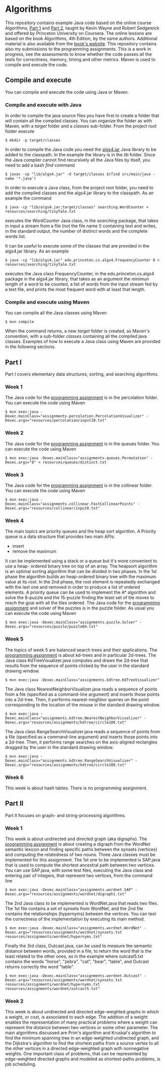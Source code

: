 Algorithms
==========

This repository contains example Java code based on the online course Algorithms, [Part 1](https://www.coursera.org/learn/algorithms-part1) and [Part 2](https://www.coursera.org/learn/algorithms-part2), taught by Kevin Wayne and Robert Sedgewick and offered by Princeton University on Coursera. The online lessons are based on the book Algorithms, 4th Edition, by the same authors. Additional material is also available from the [book's website](https://algs4.cs.princeton.edu/home/). This repository contains also my submissions to the programming assignments. This is a work in progress, see the assessments to know whether the code passes all the tests for correctness, memory, timing and other metrics. Maven is used to compile and execute the code.

## Compile and execute
You can compile and execute the code using Java or Maven.

### Compile and execute with Java
In order to compile the java source files you have first to create a folder that will contain all the compiled classes. You 
can organize the folder as with Maven, with a *target* folder and a *classes* sub-folder. From the project root folder execute

```
$ mkdir -p target/classes 
```
In order to compile the Java code you need the [algs4.jar](https://algs4.cs.princeton.edu/code/) Java library to be added to the classpath. In the example the library is in the *lib* folder. Since the Java compiler cannot find recursively all the Java files by itself, you need to add a bash *find* command

```
$ javac -cp "lib/algs4.jar" -d target/classes $(find src/main/java -name '*.java')
```

In order to execute a Java class, from the project root folder, you need to add the compiled classes and the algs4.jar library to the classpath. As an example the command 

```
$ java -cp "lib/algs4.jar;target/classes" searching.WordCounter < resources/searching/tinyTale.txt
```

executes the *WordCounter* Java class, in the *searching* package, that takes in input a stream from a file (not the file name !) containing text and writes, in the standard output, the number of distinct words and the complete words list. 

It can be useful to execute some of the classes that are provided in the algs4.jar library. As an example

```
$ java -cp "lib/algs4.jar" edu.princeton.cs.algs4.FrequencyCounter 8 < resources/searching/tinyTale.txt
```

executes the Java class FrequencyCounter, in the edu.princeton.cs.algs4 package in the algs4.jar library, that takes as an argument the minimun length of a word to be counted, a list of words from the input stream fed by a text file, and prints the most frequent word with at least that length.     
### Compile and execute using Maven
You can compile all the Java classes using Maven

```
$ mvn compile
```

When the command returns, a new *target* folder is created, as Maven's convention, with a sub-folder *classes* containing all the compiled java classes. Examples of how to execute a Java class using Maven are provided in the following sections. 

## Part I
Part I covers elementary data structures, sorting, and searching algorithms. 

### Week 1
The Java code for the [programming assignment](https://coursera.cs.princeton.edu/algs4/assignments/percolation/specification.php) is in the percolation folder. You can execute the code using Maven

```
$ mvn exec:java -Dexec.mainClass="assignments.percolation.PercolationVisualizer" -Dexec.args="resources/percolation/input20.txt"
```

### Week 2 
The Java code for the [programming assignment](https://coursera.cs.princeton.edu/algs4/assignments/queues/specification.php) is in the queues folder. You can execute the code using Maven

```
$ mvn exec:java -Dexec.mainClass="assignments.queues.Permutation" -Dexec.args="8" < resources/queues/distinct.txt
```

### Week 3
The Java code for the [programming assignment](https://coursera.cs.princeton.edu/algs4/assignments/collinear/specification.php) is in the collinear folder. You can execute the code using Maven

```
$ mvn exec:java -Dexec.mainClass="assignments.collinear.FastCollinearPoints" -Dexec.args="resources/collinear/input8.txt" 
```

### Week 4
The main topics are priority queues and the heap sort algorithm. A Priority queue is a data structure  that provides two
main APIs:

* insert
* remove the maximum

It can be implemented using a stack or a queue but it's more convenient to use a heap- ordered binary tree on top of an array. The heapsort algorithm is an optimal sorting algorithm that can be divided in two phases. In the 1st phase the algorithm builds an heap-ordered binary tree with the maximum value at its root. In the 2nd phase, the root element is repeatedly exchanged with the last one and removed in order to produce a list of ordered elements. A priority queue can be 
used to implement the A* algorithm and solve the 8-puzzle and the 15-puzzle finding the least set of tile moves to reach 
the goal with all the tiles ordered. The Java code for the [programming assignment](https://coursera.cs.princeton.edu/algs4/assignments/8puzzle/specification.php) and solver of the puzzles is in the puzzle folder. As usual you can execute the code using Maven

```
$ mvn exec:java -Dexec.mainClass="assignments.puzzle.Solver" -Dexec.args="resources/puzzle/puzzle04.txt"
```

### Week 5
The topics of week 5 are balanced search trees and their applications. The [programming assignment](https://coursera.cs.princeton.edu/algs4/assignments/kdtree/specification.php) is about kd-trees and in particular 2d-trees. The Java class KdTreeVisualizer.java computes and draws the 2d-tree that results from the sequence of points clicked by the user in the standard drawing window.

```
$ mvn exec:java -Dexec.mainClass="assignments.kdtree.KdTreeVisualizer"
```

The Java class NearestNeighborVisualizer.java reads a sequence of points from a file (specified as a command-line argument) and inserts those points into a 2d-tree. Then, it performs nearest-neighbor queries on the point corresponding to the location of the mouse in the standard drawing window.

```
$ mvn exec:java -Dexec.mainClass="assignments.kdtree.NearestNeighborVisualizer" -Dexec.args="resources/assignments/kdtree/circle100.txt"
```

The Java class RangeSearchVisualizer.java reads a sequence of points from a file (specified as a command-line argument) and inserts those points into a 2d-tree. Then, it performs range searches on the axis-aligned rectangles dragged by the user in the standard drawing window.

```
$ mvn exec:java -Dexec.mainClass="assignments.kdtree.RangeSearchVisualizer" -Dexec.args="resources/assignments/kdtree/circle100.txt"
```

### Week 6
This week is about hash tables. There is no programming assignment. 

## Part II
Part II focuses on graph- and string-processing algorithms.

### Week 1
This week is about undirected and directed graph (aka digraphs). The [programming assignment](https://coursera.cs.princeton.edu/algs4/assignments/wordnet/specification.php) is about creating a digraph from the WordNet semantic lexicon and finding specific paths between the synsets (vertices) and computing the relatedness of two nouns. Three Java classes must be implemented for this assignment. The 1st one to be implemented is SAP.java that is used to compute the shortest ancestral path between two vertices. You can use SAP.java, with some test files, executing the Java class and entering pair of integers, that represent two vertices, from the command line

```
$ mvn exec:java -Dexec.mainClass="assignments.wordnet.SAP" -Dexec.args="resources/assignments/wordnet/digraph1.txt"
 ```
 
The 2nd Java class to be implemented is WordNet.java that reads two files. The 1st file contains a set of synsets from WordNet, and the 2nd file contains the relationships (hypernyms) between the vertices. You can test the correctness of the implementation by executing its main method.

```
$ mvn exec:java -Dexec.mainClass="assignments.wordnet.WordNet" -Dexec.args="resources/assignments/wordnet/synsets.txt resources/assignments/wordnet/hypernyms.txt"
```

Finally the 3rd class, Outcast.java, can be used to measure the semantic distance between words, provided in a file, to return the word that is the least related to the other ones, as in the example where outcast5.txt contains the words "horse", "zebra", "cat", "bear", "table", and Outcast returns correctly the word "table".

```
$ mvn exec:java -Dexec.mainClass="assignments.wordnet.Outcast" -Dexec.args="resources/assignments/wordnet/synsets.txt resources/assignments/wordnet/hypernyms.txt resources/assignments/wordnet/outcast5.txt"
```

### Week 2
This week is about undirected and directed edge-weighted graphs in which a weight, or cost, is associated to each edge. The addition of a weight enables the representation of many practical problems where a weight can represent the distance between two vertices or some other parameter. The main algorithms discussed are Prim's algorithm and Kruskal's algorithm to find the minimum spanning tree in an edge-weighted undirected graph, and the Dijkstra's algorithm to find the shortest paths from a source vertex to all the other vertices in a directed edge-weighted graph with nonnegative weights. One important class of problems, that can be represented by edge-weighted directed graphs and modeled as shortest-paths problems, is job scheduling.  
  